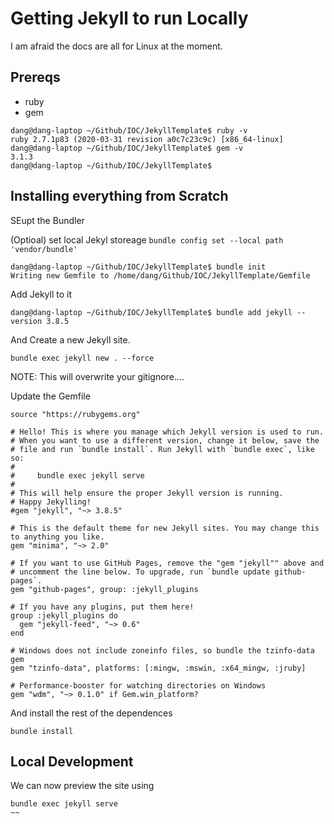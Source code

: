 # Getting Jekyll to run Locally

I am afraid the docs are all for Linux at the moment.

## Prereqs

 - ruby
 - gem
 
~~~
dang@dang-laptop ~/Github/IOC/JekyllTemplate$ ruby -v
ruby 2.7.1p83 (2020-03-31 revision a0c7c23c9c) [x86_64-linux]
dang@dang-laptop ~/Github/IOC/JekyllTemplate$ gem -v
3.1.3
dang@dang-laptop ~/Github/IOC/JekyllTemplate$ 
~~~

## Installing everything from Scratch

SEupt the Bundler

(Optioal) set local Jekyl storeage
```bundle config set --local path 'vendor/bundle'```


~~~
dang@dang-laptop ~/Github/IOC/JekyllTemplate$ bundle init
Writing new Gemfile to /home/dang/Github/IOC/JekyllTemplate/Gemfile
~~~

Add Jekyll to it

~~~
dang@dang-laptop ~/Github/IOC/JekyllTemplate$ bundle add jekyll --version 3.8.5
~~~

And Create a new Jekyll site. 

~~~
bundle exec jekyll new . --force
~~~

NOTE:  This will overwrite your gitignore....

Update the Gemfile

~~~
source "https://rubygems.org"

# Hello! This is where you manage which Jekyll version is used to run.
# When you want to use a different version, change it below, save the
# file and run `bundle install`. Run Jekyll with `bundle exec`, like so:
#
#     bundle exec jekyll serve
#
# This will help ensure the proper Jekyll version is running.
# Happy Jekylling!
#gem "jekyll", "~> 3.8.5"

# This is the default theme for new Jekyll sites. You may change this to anything you like.
gem "minima", "~> 2.0"

# If you want to use GitHub Pages, remove the "gem "jekyll"" above and
# uncomment the line below. To upgrade, run `bundle update github-pages`.
gem "github-pages", group: :jekyll_plugins

# If you have any plugins, put them here!
group :jekyll_plugins do
  gem "jekyll-feed", "~> 0.6"
end

# Windows does not include zoneinfo files, so bundle the tzinfo-data gem
gem "tzinfo-data", platforms: [:mingw, :mswin, :x64_mingw, :jruby]

# Performance-booster for watching directories on Windows
gem "wdm", "~> 0.1.0" if Gem.win_platform?
~~~

And install the rest of the dependences

~~~
bundle install
~~~


## Local Development

We can now preview the site using

~~~
bundle exec jekyll serve
~~

